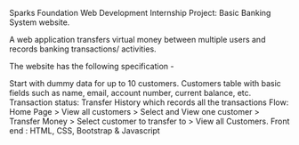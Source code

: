 Sparks Foundation Web Development Internship Project: Basic Banking System website.

A web application transfers virtual money between multiple users and records banking transactions/ activities.

The website has the following specification -

Start with dummy data for up to 10 customers.
Customers table with basic fields such as name, email, account number, current balance, etc.
Transaction status: Transfer History which records all the transactions Flow: Home Page > View all customers > Select and View one customer > Transfer Money > Select customer to transfer to > View all Customers. Front end : HTML, CSS, Bootstrap & Javascript

